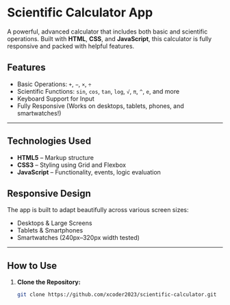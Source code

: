 #  Scientific Calculator App

A powerful, advanced calculator that includes both basic and scientific operations. Built with **HTML**, **CSS**, and **JavaScript**, this calculator is fully responsive and packed with helpful features.



##  Features

-  Basic Operations: `+`, `−`, `×`, `÷`
-  Scientific Functions: `sin`, `cos`, `tan`, `log`, `√`, `π`, `^`, `e`, and more
-  Keyboard Support for Input
-  Fully Responsive (Works on desktops, tablets, phones, and smartwatches!)

---

##  Technologies Used

- **HTML5** – Markup structure  
- **CSS3** – Styling using Grid and Flexbox  
- **JavaScript** – Functionality, events, logic evaluation  


##  Responsive Design

The app is built to adapt beautifully across various screen sizes:

-  Desktops & Large Screens  
-  Tablets & Smartphones  
-  Smartwatches (240px–320px width tested)

---

##  How to Use

1. **Clone the Repository:**

   ```bash
   git clone https://github.com/xcoder2023/scientific-calculator.git
